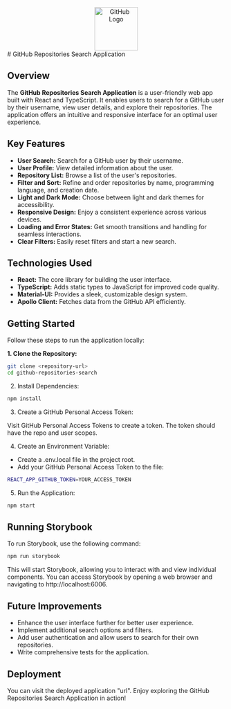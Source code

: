 <div align="center">
  <img src="https://github.com/emnaboukhris/deploiment-tp1/assets/79046370/a6e25e92-f5df-46b6-8051-47a549fdb1c1" alt="GitHub Logo" width="100">
</div>
# GitHub Repositories Search Application


## Overview

The **GitHub Repositories Search Application** is a user-friendly web app built with React and TypeScript. It enables users to search for a GitHub user by their username, view user details, and explore their repositories. The application offers an intuitive and responsive interface for an optimal user experience.

## Key Features

- **User Search:** Search for a GitHub user by their username.
- **User Profile:** View detailed information about the user.
- **Repository List:** Browse a list of the user's repositories.
- **Filter and Sort:** Refine and order repositories by name, programming language, and creation date.
- **Light and Dark Mode:** Choose between light and dark themes for accessibility.
- **Responsive Design:** Enjoy a consistent experience across various devices.
- **Loading and Error States:** Get smooth transitions and handling for seamless interactions.
- **Clear Filters:** Easily reset filters and start a new search.

## Technologies Used

- **React:** The core library for building the user interface.
- **TypeScript:** Adds static types to JavaScript for improved code quality.
- **Material-UI:** Provides a sleek, customizable design system.
- **Apollo Client:** Fetches data from the GitHub API efficiently.

## Getting Started

Follow these steps to run the application locally:

**1. Clone the Repository:**

```bash
git clone <repository-url>
cd github-repositories-search
```
2. Install Dependencies:
```bash
npm install
```
3. Create a GitHub Personal Access Token:

Visit GitHub Personal Access Tokens to create a token.
The token should have the repo and user scopes.

4. Create an Environment Variable:
- Create a .env.local file in the project root.
- Add your GitHub Personal Access Token to the file:
```bash
REACT_APP_GITHUB_TOKEN=YOUR_ACCESS_TOKEN
```
5. Run the Application:
```bash
npm start
```

## Running Storybook

To run Storybook, use the following command:

```bash
npm run storybook
```

This will start Storybook, allowing you to interact with and view individual components.
You can access Storybook by opening a web browser and navigating to http://localhost:6006.


## Future Improvements
- Enhance the user interface further for better user experience.
- Implement additional search options and filters.
- Add user authentication and allow users to search for their own repositories.
- Write comprehensive tests for the application.



## Deployment
You can visit the deployed application "url". 
Enjoy exploring the GitHub Repositories Search Application in action!



